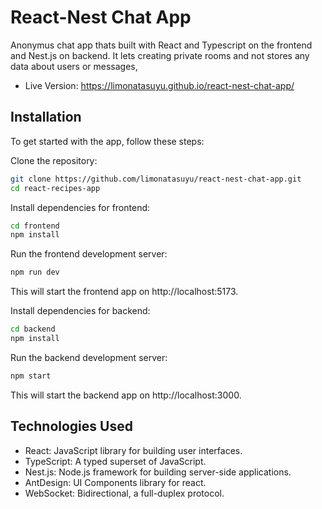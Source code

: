 # React-Nest Chat App
Anonymus chat app thats built with React and Typescript on the frontend and Nest.js on backend. It lets creating private rooms and not stores any data about users or messages,
- Live Version: https://limonatasuyu.github.io/react-nest-chat-app/

## Installation
To get started with the app, follow these steps:

Clone the repository:

```bash
git clone https://github.com/limonatasuyu/react-nest-chat-app.git
cd react-recipes-app
```

Install dependencies for frontend:

```bash
cd frontend
npm install
```

Run the frontend development server:

```bash
npm run dev
```
This will start the frontend app on http://localhost:5173.


Install dependencies for backend:

```bash
cd backend
npm install
```

Run the backend development server:

```bash
npm start
```
This will start the backend app on http://localhost:3000.


## Technologies Used
- React: JavaScript library for building user interfaces.
- TypeScript: A typed superset of JavaScript.
- Nest.js: Node.js framework for building server-side applications.
- AntDesign: UI Components library for react.
- WebSocket: Bidirectional, a full-duplex protocol.
